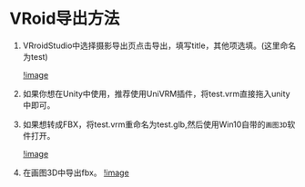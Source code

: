 # VRoid导出方法

1. VRroidStudio中选择摄影导出页点击导出，填写title，其他项选填。(这里命名为test)
   
   [!image](pic/1.png)

2. 如果你想在Unity中使用，推荐使用UniVRM插件，将test.vrm直接拖入unity中即可。

3. 如果想转成FBX，将test.vrm重命名为test.glb,然后使用Win10自带的`画图3D`软件打开。
   
   [!image](pic/2.png)

4. 在画图3D中导出fbx。
   [!image](pic/2.png)

   